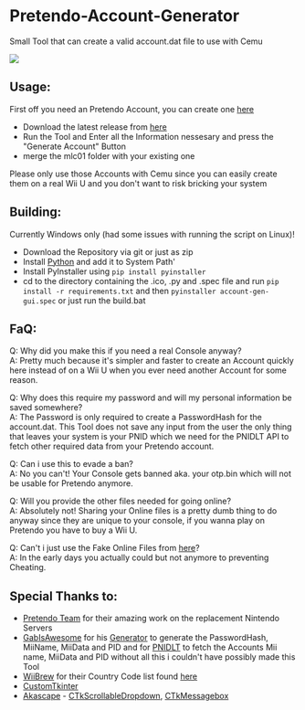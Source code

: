 # Pretendo-Account-Generator

Small Tool that can create a valid account.dat file to use with Cemu

![](https://i.imgur.com/ECskrmX.png)

## Usage:

First off you need an Pretendo Account, you can create one [here](https://pretendo.network/account/register)

- Download the latest release from [here](https://github.com/TheCraZyDuDee/Pretendo-Account-Generator/releases/latest/download/Pretendo.Account.Generator.exe)
- Run the Tool and Enter all the Information nessesary and press the "Generate Account" Button
- merge the mlc01 folder with your existing one

Please only use those Accounts with Cemu since you can easily create them on a real Wii U and you don't want to risk bricking your system<br>

## Building:

Currently Windows only (had some issues with running the script on Linux)!

- Download the Repository via git or just as zip
- Install [Python](https://www.python.org/downloads/) and add it to System Path'
- Install PyInstaller using `pip install pyinstaller`
- cd to the directory containing the .ico, .py and .spec file and run `pip install -r requirements.txt` and then `pyinstaller account-gen-gui.spec` or just run the build.bat

## FaQ:

Q: Why did you make this if you need a real Console anyway?<br>
A: Pretty much because it's simpler and faster to create an Account quickly here instead of on a Wii U when you ever need another Account for some reason.

Q: Why does this require my password and will my personal information be saved somewhere?<br>
A: The Password is only required to create a PasswordHash for the account.dat. This Tool does not save any input from the user the only thing that leaves your system is your PNID which we need for the PNIDLT API to fetch other required data from your Pretendo account.

Q: Can i use this to evade a ban?<br>
A: No you can't! Your Console gets banned aka. your otp.bin which will not be usable for Pretendo anymore.

Q: Will you provide the other files needed for going online?<br>
A: Absolutely not! Sharing your Online files is a pretty dumb thing to do anyway since they are unique to your console, if you wanna play on Pretendo you have to buy a Wii U.

Q: Can't i just use the Fake Online Files from [here](https://github.com/SmmServer/FakeOnlineFiles)?<br>
A: In the early days you actually could but not anymore to preventing Cheating.

## Special Thanks to:

- [Pretendo Team](https://pretendo.network) for their amazing work on the replacement Nintendo Servers
- [GabIsAwesome](https://github.com/GabIsAwesome) for his [Generator](https://github.com/GabIsAwesome/accountfile-generator) to generate the PasswordHash, MiiName, MiiData and PID and for [PNIDLT](https://pnidlt.gabis.online/) to fetch the Accounts Mii name, MiiData and PID without all this i couldn't have possibly made this Tool
- [WiiBrew](https://wiibrew.org) for their Country Code list found [here](https://wiibrew.org/wiki/Country_Codes)
- [CustomTkinter](https://customtkinter.tomschimansky.com/)
- [Akascape](https://github.com/Akascape) - [CTkScrollableDropdown](https://github.com/Akascape/CTkScrollableDropdown), [CTkMessagebox](https://github.com/Akascape/CTkMessagebox)
